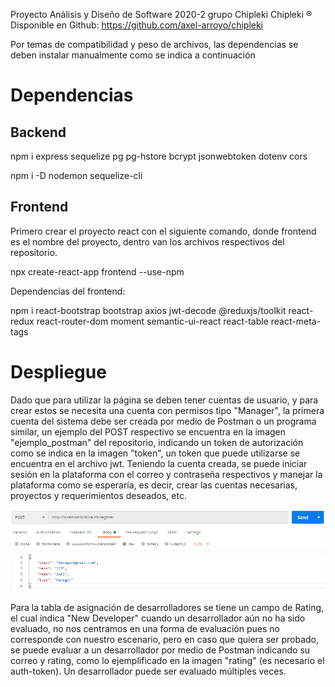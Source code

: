 Proyecto Análisis y Diseño de Software 2020-2 grupo Chipleki Chipleki ®  
Disponible en Github: https://github.com/axel-arroyo/chipleki

Por temas de compatibilidad y peso de archivos, las dependencias se deben instalar manualmente como se indica a continuación

# Dependencias
## Backend
npm i express sequelize pg pg-hstore bcrypt jsonwebtoken dotenv cors

npm i -D nodemon sequelize-cli
## Frontend
Primero crear el proyecto react con el siguiente comando, donde frontend es el nombre del proyecto, dentro van los archivos respectivos del repositorio.

npx create-react-app frontend --use-npm

Dependencias del frontend:

npm i react-bootstrap bootstrap axios jwt-decode @reduxjs/toolkit react-redux react-router-dom moment semantic-ui-react react-table react-meta-tags

# Despliegue
Dado que para utilizar la página se deben tener cuentas de usuario, y para crear estos se necesita una cuenta con permisos tipo "Manager", la primera cuenta del sistema debe ser creada por medio de Postman o un programa similar, un ejemplo del POST respectivo se encuentra en la imagen "ejemplo_postman" del repositorio, indicando un token de autorización como se indica en la imagen "token", un token que puede utilizarse se encuentra en el archivo jwt. Teniendo la cuenta creada, se puede iniciar sesión en la plataforma con el correo y contraseña respectivos y manejar la plataforma como se esperaría, es decir, crear las cuentas necesarias, proyectos y requerimientos deseados, etc.

![ejemplo postman](ejemplo_postman.png "Ejemplo de Registro en Postman")

Para la tabla de asignación de desarrolladores se tiene un campo de Rating, el cual indica "New Developer" cuando un desarrollador aún no ha sido evaluado, no nos centramos en una forma de evaluación pues no corresponde con nuestro escenario, pero en caso que quiera ser probado, se puede evaluar a un desarrollador por medio de Postman indicando su correo y rating, como lo ejemplificado en la imagen "rating" (es necesario el auth-token). Un desarrollador puede ser evaluado múltiples veces.

